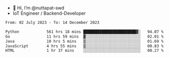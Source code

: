 - 👋 Hi, I’m @nuttapat-swd
- IoT Engineer / Backend-Developer

<!--START_SECTION:waka-->

```txt
From: 02 July 2023 - To: 14 December 2023

Python            561 hrs 18 mins ███████████████████████▓░   94.07 %
Go                11 hrs 59 mins  ▓░░░░░░░░░░░░░░░░░░░░░░░░   02.01 %
Java              10 hrs 5 mins   ▒░░░░░░░░░░░░░░░░░░░░░░░░   01.69 %
JavaScript        4 hrs 55 mins   ▒░░░░░░░░░░░░░░░░░░░░░░░░   00.83 %
HTML              1 hr 37 mins    ░░░░░░░░░░░░░░░░░░░░░░░░░   00.27 %
```

<!--END_SECTION:waka-->
